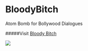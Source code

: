 # BloodyBitch

Atom Bomb for Bollywood Dialogues


#####Visit [Bloody Bitch](http://p4suhag.github.io/BloodyBitch/)

<img src="https://github.com/p4suhag/BloodyBitch/blob/master/pics/output.gif">
